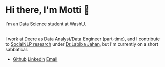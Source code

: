 # Hi there, I'm Motti 👋

I'm an Data Science student at WashU.

\
I work at Deere as Data Analyst/Data Engineer (part-time), and I contribute to [SocialNLP research](https://github.com/NLP-in-the-Social-Sciences) under [Dr.Labiba Jahan](https://www.smu.edu/lyle/departments/cs/people/faculty/labiba-jahan), but I'm currently on a short sabbatical.

- [Github](https://github.com/morevolution) [Linkedin](https://www.linkedin.com/in/morevolution/) [Email](mailto:k.motti@wustl.edu)
